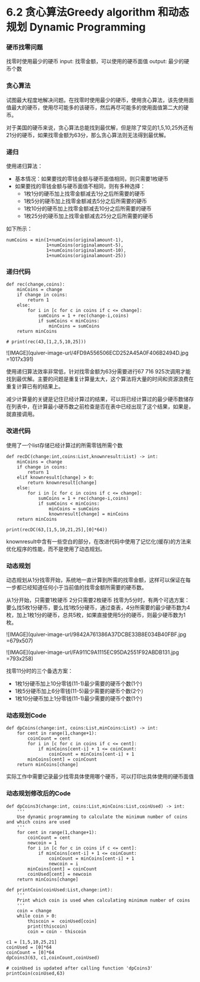 # 6.2  贪心算法Greedy algorithm 和动态规划 Dynamic Programming

### 硬币找零问题
找零时使用最少的硬币
input: 找零金额，可以使用的硬币面值
output: 最少的硬币个数

### 贪心算法
试图最大程度地解决问题。在找零时使用最少的硬币，使用贪心算法，该先使用面值最大的硬币，使用尽可能多的该硬币，然后再尽可能多的使用面值第二大的硬币。

对于美国的硬币来说，贪心算法总能找到最优解，但是除了常见的1,5,10,25外还有21分的硬币，如果找零金额为63分，那么贪心算法则无法得到最优解。


### 递归
使用递归算法：
- 基本情况：如果要找的零钱金额与硬币面值相同，则只需要1枚硬币
- 如果要找的零钱金额与硬币面值不相同，则有多种选择：
  - 1枚1分的硬币加上找零金额减去1分之后所需要的硬币
  - 1枚5分的硬币加上找零金额减去5分之后所需要的硬币
  - 1枚10分的硬币加上找零金额减去10分之后所需要的硬币
  - 1枚25分的硬币加上找零金额减去25分之后所需要的硬币

如下所示：  
```
numCoins = min(1+numCoins(originalamount-1),
               1+numCoins(originalamount-5),
               1+numCoins(originalamount-10),
               1+numCoins(originalamount-25))
```


### 递归代码
```
def rec(change,coins):
    minCoins = change
    if change in coins:
        return 1
    else:
        for i in [c for c in coins if c <= change]:
            sumCoins = 1 + rec(change-i,coins)
            if sumCoins < minCoins:
                minCoins = sumCoins
    return minCoins

# print(rec(43,[1,2,5,10,25]))
```
![IMAGE](quiver-image-url/4FD9A556506ECD252A45A0F406B2494D.jpg =1017x391)

使用递归算法效率非常低，针对找零金额为63分需要进行67 716 925次调用才能找到最优解。主要的问题是重复计算量太大，这个算法将大量的时间和资源浪费在重复计算已有的结果上。

减少计算量的关键是记住已经计算过的结果，可以将已经计算过的最少硬币数储存在列表中，在计算最小硬币数之前检查是否在表中已经出现了这个结果，如果是，就直接调用。

### 改进代码
使用了一个list存储已经计算过的所需零钱所需个数
```
def recDC(change:int,coins:List,knownresult:List) -> int:
    minCoins = change
    if change in coins:
        return 1
    elif knownresult[change] > 0:
        return knownresult[change]
    else:
        for i in [c for c in coins if c <= change]:
            sumCoins = 1 + rec(change-i,coins)
            if sumCoins < minCoins:
                minCoins = sumCoins
                knownresult[change] = minCoins
    return minCoins

print(recDC(63,[1,5,10,21,25],[0]*64))
```

knownresult中含有一些空白的部分，在改进代码中使用了记忆化(缓存)的方法来优化程序的性能，而不是使用了动态规划。

### 动态规划
动态规划从1分找零开始，系统地一直计算到所需的找零金额，这样可以保证在每一步都已经知道任何小于当前值的找零金额所需要的硬币数。

从1分开始，只需要1枚硬币
2分只需要2枚硬币
找零为5分时，有两个可选方案：要么找5枚1分硬币，要么找1枚5分硬币，通过查表，4分所需要的最少硬币数为4枚，加上1枚1分的硬币，总共5枚，如果直接使用5分的硬币，则最少硬币数为1枚。


![IMAGE](quiver-image-url/9842A761386A37DCBE33B8E034B40FBF.jpg =679x507)

![IMAGE](quiver-image-url/FA911C9A1115EC95DA2551F92ABDB131.jpg =793x258)

找零11分时的三个备选方案：
- 1枚1分硬币加上10分零钱(11-1)最少需要的硬币个数(1个)
- 1枚5分硬币加上6分零钱(11-5)最少需要的硬币个数(2个）
- 1枚10分硬币加上1分零钱(11-1)最少需要的硬币个数(1个)

### 动态规划Code
```
def dpCoins(change:int, coins:List,minCoins:List) -> int:
    for cent in range(1,change+1):
        coinCount = cent
        for i in [c for c in coins if c <= cent]:
            if minCoins[cent-i] + 1 <= coinCount:
                coinCount = minCoins[cent-i] + 1
        minCoins[cent] = coinCount
    return minCoins[change]
```

实际工作中需要记录最少找零具体使用哪个硬币，可以打印出具体使用的硬币面值
### 动态规划修改后的Code
```
def dpCoins3(change:int, coins:List,minCoins:List,coinUsed) -> int:
    '''
    Use dynamic programming to calculate the minimum number of coins and which coins are used
    '''
    for cent in range(1,change+1):
        coinCount = cent
        newcoin = 1
        for i in [c for c in coins if c <= cent]:
            if minCoins[cent-i] + 1 <= coinCount:
                coinCount = minCoins[cent-i] + 1
                newcoin = i
        minCoins[cent] = coinCount
        coinUsed[cent] = newcoin
    return minCoins[change]

def printCoin(coinUsed:List,change:int):
    '''
    Print which coin is used when calculating minimum number of coins
    '''
    coin = change
    while coin > 0:
        thiscoin =  coinUsed[coin]
        print(thiscoin)
        coin = coin - thiscoin

c1 = [1,5,10,25,21]
coinUsed = [0]*64
coinCount = [0]*64
dpCoins3(63, c1,coinCount,coinUsed)

# coinUsed is updated after calling function 'dpCoins3' 
printCoin(coinUsed,63) 

```